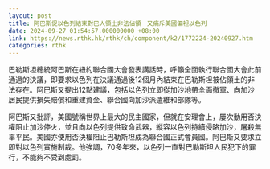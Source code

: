 ```yaml
---
layout: post
title: 阿巴斯促以色列結束對巴人領土非法佔領　又痛斥美國偏袒以色列
date: 2024-09-27 01:54:57.000000000 +08:00
link: https://news.rthk.hk/rthk/ch/component/k2/1772224-20240927.htm
categories: rthk
---
```


巴勒斯坦總統阿巴斯在紐約聯合國大會發表講話時，呼籲全面執行聯合國大會此前通過的決議，即要求以色列在決議通過後12個月內結束在巴勒斯坦被佔領土的非法存在。阿巴斯又提出12點建議，包括以色列立即從加沙地帶全面撤軍、向加沙居民提供損失賠償和重建資金、聯合國向加沙派遣維和部隊等。

阿巴斯又批評，美國號稱世界上最大的民主國家，但就在安理會上，屢次動用否決權阻止加沙停火，並且向以色列提供致命武器，縱容以色列持續侵略加沙，屠殺無辜平民。美國亦使用否決權阻止巴勒斯坦成為聯合國正式會員國。阿巴斯又要求立即對以色列實施制裁。他強調，70多年來，以色列一直對巴勒斯坦人民犯下的罪行，不能夠不受到處罰。
